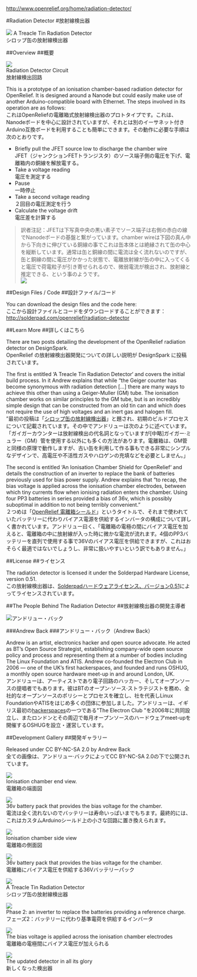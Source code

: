 <http://www.openrelief.org/home/radiation-detector/>

#Radiation Detector
#放射線検出器

![](http://www.openrelief.org/home/wp-content/uploads/2013/06/7255313404_e99bbd8842_o.jpg)
A Treacle Tin Radiation Detector  
シロップ缶の放射線検出器

##Overview
##概要

![](http://www.openrelief.org/home/wp-content/uploads/2013/06/Circuit-300x272.jpg)  
Radiation Detector Circuit  
放射線検出回路

This is a prototype of an ionisation chamber-based radiation detector for OpenRelief. It is designed around a Nanode but could easily make use of another Arduino-compatible board with Ethernet. The steps involved in its operation are as follows:  
これはOpenReliefの電離箱式放射線検出器のプロトタイプです。これは、Nanodeボードを中心に設計されていますが、それとは別のイーサネット付きArduino互換ボードを利用することも簡単にできます。その動作に必要な手順は次のとおりです。

- Briefly pull the JFET source low to discharge the chamber wire  
JFET（ジャンクションFETトランジスタ）のソース端子側の電圧を下げ、電離箱内の銅線を解放電する。
- Take a voltage reading  
電圧を測定する
- Pause  
一時停止
- Take a second voltage reading  
２回目の電圧測定を行う
- Calculate the voltage drift  
電圧差を計算する


> 訳者注記：JFETは下写真中央の黒い素子でソース端子は右側の赤白の線でNanodeボードの基盤と繋がっています。chamber wireは下図の真ん中から下向きに伸びている銅線の事でこれは缶本体とは絶縁されて缶の中心を縦断しています。通常は缶と銅線の間に電流は全く流れないのですが、缶と銅線の間に電圧がかかった状態で、電離放射線が缶の中に入ってくると電圧で荷電粒子が引き寄せられるので、微弱電流が検出され、放射線と推定できる、という事のようです。  
![](http://www.openrelief.org/home/wp-content/uploads/2013/06/7255301718_c0b43fda2c_o-150x150.jpg)  



##Design Files / Code
##設計ファイル/コード

You can download the design files and the code here:  
ここから設計ファイルとコードをダウンロードすることができます：  
<http://solderpad.com/openrelief/radiation-detector>


##Learn More
##詳しくはこちら

There are two posts detailing the development of the OpenRelief radiation detector on DesignSpark.  
OpenRelief の放射線検出器開発についての詳しい説明が DesignSpark に投稿されています。

The first is entitled ‘A Treacle Tin Radiation Detector‘ and covers the initial build process. In it Andrew explains that while “the Geiger counter has become synonymous with radiation detection [...] there are many ways to achieve this other than using a Geiger-Muller (GM) tube. The ionisation chamber works on similar principles to the GM tube, but is an incredibly simple design that can be constructed from an old tin can and which does not require the use of high voltages and an inert gas and halogen fill.  
”最初の投稿は「[シロップ缶の放射線検出器][a-treacle-tin-radiation-detector]」と題され、初期のビルドプロセスについて記載されています。その中でアンドリューは次のように述べています。「ガイガーカウンターは放射線検出の代名詞となっていますが[中略]ガイガー·ミュラー（GM）管を使用する以外にも多くの方法があります。電離箱は、GM管と同様の原理で動作しますが、古い缶を利用して作る事もできる非常にシンプルなデザインで、高電圧や不活性ガスやハロゲンの充填などを必要としません。」

[a-treacle-tin-radiation-detector]:http://www.designspark.com/blog/a-treacle-tin-radiation-detector

The second is entitled ‘An Ionisation Chamber Shield for OpenRelief‘ and details the construction of an inverter to replace the bank of batteries previously used for bias power supply. Andrew explains that “to recap, the bias voltage is applied across the ionisation chamber electrodes, between which tiny currents flow when ionising radiation enters the chamber. Using four PP3 batteries in series provided a bias of 36v, which is possibly suboptimal in addition to not being terribly convenient.”  
２つめは「[OpenRelief 電離箱シールド][an-ionisation-chamber-shield-for-openrelief]」というタイトルで、それまで使われていたバッテリーに代わりバイアス電源を供給するインバータの構成について詳しく書かれています。アンドリュー曰く、「電離箱の電極の間にバイアス電圧を加えると、電離箱の中に放射線が入った時に微かな電流が流れます。4個のPP3バッテリーを直列で使用する事で36Vのバイアス電圧を供給できますが、これはおそらく最適ではないでしょうし、非常に扱いやすいという訳でもありません。」

[an-ionisation-chamber-shield-for-openrelief]:http://www.designspark.com/blog/an-ionisation-chamber-shield-for-openrelief


##License
##ライセンス

The radiation detector is licensed it under the Solderpad Hardware License, version 0.51.  
この放射線検出器は、[Solderpadハードウェアライセンス、バージョン0.51][license]によってライセンスされています。

[license]:http://solderpad.org/licenses/SHL-0.51/


##The People Behind The Radiation Detector
##放射線検出器の開発主導者

![アンドリュー・バック](http://www.openrelief.org/home/wp-content/uploads/2013/06/5a763ed1bba0e43bb8f4cb7ec0d5027c.png)

###Andrew Back
###アンドリュー・バック（Andrew Back）

Andrew is an artist, electronics hacker and open source advocate. He acted as BT’s Open Source Strategist, establishing company-wide open source policy and process and representing them at a number of bodies including The Linux Foundation and ATIS. Andrew co-founded the Electron Club in 2006 — one of the UK’s first hackerspaces, and founded and runs OSHUG, a monthly open source hardware meet-up in and around London, UK.  
アンドリューは、アーティストであり電子回路のハッカー、そしてオープンソースの提唱者でもあります。彼はBTのオープン·ソース·ストラテジストを務め、全社的なオープンソースのポリシーとプロセスを確立し、社を代表しLinux FoundationやATISをはじめ多くの団体に参加しました。アンドリューは、イギリス最初の[hackerspaces]の一つである"The Electron Club "を2006年に共同設立し、またロンドンとその周辺で毎月オープンソースのハードウェアmeet-upを開催するOSHUGを設立・運営しています。

[hackerspaces]:http://hackerspaces.org/wiki/


##Development Gallery
##開発ギャラリー

Released under CC BY-NC-SA 2.0 by Andrew Back  
全ての画像は、アンドリュー·バックによってCC BY-NC-SA 2.0の下で公開されています。

![](http://www.openrelief.org/home/wp-content/uploads/2013/06/7255308008_f2f7d4cb9c_o-150x150.jpg)  
Ionisation chamber end view.  
電離箱の端面図

![](http://www.openrelief.org/home/wp-content/uploads/2013/06/7255301718_c0b43fda2c_o-150x150.jpg)  
36v battery pack that provides the bias voltage for the chamber.  
電流は全く流れないのでバッテリーは寿命いっぱいまでもちます。最終的には、これはカスタムArduinoシールド上の小さな回路に置き換えられます。

![](http://www.openrelief.org/home/wp-content/uploads/2013/06/7255305694_1dd1599410_o-150x150.jpg)  
Ionisation chamber side view  
電離箱の側面図

![](http://www.openrelief.org/home/wp-content/uploads/2013/06/7255310096_c9b487593d_o-150x150.jpg)  
36v battery pack that provides the bias voltage for the chamber.  
電離箱にバイアス電圧を供給する36Vバッテリーパック

![](http://www.openrelief.org/home/wp-content/uploads/2013/06/7255313404_e99bbd8842_o-150x150.jpg)  
A Treacle Tin Radiation Detector  
シロップ缶の放射線検出器

![](http://www.openrelief.org/home/wp-content/uploads/2013/06/Assembled-150x150.jpg)  
Phase 2: an inverter to replace the batteries providing a reference charge.  
フェーズ2：バッテリーに代わり基準電荷を供給するインバータ

![](http://www.openrelief.org/home/wp-content/uploads/2013/06/Connected-150x150.jpg)  
The bias voltage is applied across the ionisation chamber electrodes  
電離箱の電極間にバイアス電圧が加えられる

![](http://www.openrelief.org/home/wp-content/uploads/2013/06/Testing-150x150.jpg)  
The updated detector in all its glory  
新しくなった検出器
